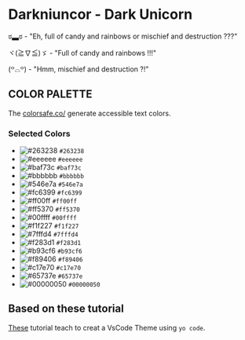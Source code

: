# Darkniuncor - Dark Unicorn
ಠ▃ಠ - "Eh, full of candy and rainbows or mischief and destruction ???"

ヾ(≧∇≦)ゞ - "Full of candy and rainbows !!!"

(꒪⌓꒪) - "Hmm, mischief and destruction ?!"

## COLOR PALETTE
The [colorsafe.co/](http://colorsafe.co/) generate accessible text colors.
 
### Selected Colors

- ![#263238](https://placehold.it/15/263238/000000?text=+) `#263238`
- ![#eeeeee](https://placehold.it/15/eeeeee/000000?text=+) `#eeeeee`
- ![#baf73c](https://placehold.it/15/baf73c/000000?text=+) `#baf73c`
- ![#bbbbbb](https://placehold.it/15/bbbbbb/000000?text=+) `#bbbbbb`
- ![#546e7a](https://placehold.it/15/546e7a/000000?text=+) `#546e7a`
- ![#fc6399](https://placehold.it/15/fc6399/000000?text=+) `#fc6399`
- ![#ff00ff](https://placehold.it/15/ff00ff/000000?text=+) `#ff00ff`
- ![#ff5370](https://placehold.it/15/ff5370/000000?text=+) `#ff5370`
- ![#00ffff](https://placehold.it/15/00ffff/000000?text=+) `#00ffff`
- ![#f1f227](https://placehold.it/15/f1f227/000000?text=+) `#f1f227`
- ![#7fffd4](https://placehold.it/15/7fffd4/000000?text=+) `#7fffd4`
- ![#f283d1](https://placehold.it/15/f283d1/000000?text=+) `#f283d1`
- ![#b93cf6](https://placehold.it/15/b93cf6/000000?text=+) `#b93cf6`
- ![#f89406](https://placehold.it/15/f89406/000000?text=+) `#f89406`
- ![#c17e70](https://placehold.it/15/c17e70/000000?text=+) `#c17e70`
- ![#65737e](https://placehold.it/15/65737e/000000?text=+) `#65737e`
- ![#00000050](https://placehold.it/15/00000050/000000?text=+) `#00000050`

## Based on these tutorial
[These](https://css-tricks.com/creating-a-vs-code-theme/) tutorial teach to creat a VsCode Theme using `yo code`.
